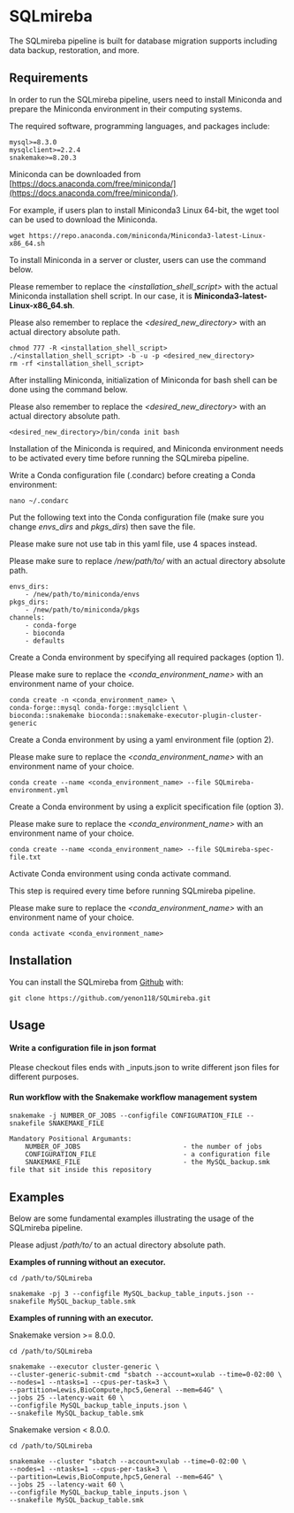 # SQLmireba

<!-- badges: start -->
<!-- badges: end -->

The SQLmireba pipeline is built for database migration supports including data backup, restoration, and more.

## Requirements

In order to run the SQLmireba pipeline, users need to install Miniconda and prepare the Miniconda environment in their computing systems.

The required software, programming languages, and packages include:

```
mysql>=8.3.0
mysqlclient>=2.2.4
snakemake>=8.20.3
```

Miniconda can be downloaded from [https://docs.anaconda.com/free/miniconda/](https://docs.anaconda.com/free/miniconda/).

For example, if users plan to install Miniconda3 Linux 64-bit, the wget tool can be used to download the Miniconda.

```
wget https://repo.anaconda.com/miniconda/Miniconda3-latest-Linux-x86_64.sh
```

To install Miniconda in a server or cluster, users can use the command below.

Please remember to replace the _<installation_shell_script>_ with the actual Miniconda installation shell script. In our case, it is **Miniconda3-latest-Linux-x86_64.sh**.

Please also remember to replace the _<desired_new_directory>_ with an actual directory absolute path.

```
chmod 777 -R <installation_shell_script>
./<installation_shell_script> -b -u -p <desired_new_directory>
rm -rf <installation_shell_script>
```

After installing Miniconda, initialization of Miniconda for bash shell can be done using the command below.

Please also remember to replace the _<desired_new_directory>_ with an actual directory absolute path.

```
<desired_new_directory>/bin/conda init bash
```

Installation of the Miniconda is required, and Miniconda environment needs to be activated every time before running the SQLmireba pipeline.

Write a Conda configuration file (.condarc) before creating a Conda environment:

```
nano ~/.condarc
```

Put the following text into the Conda configuration file (make sure you change _envs_dirs_ and _pkgs_dirs_) then save the file.

Please make sure not use tab in this yaml file, use 4 spaces instead.

Please make sure to replace _/new/path/to/_ with an actual directory absolute path.

```
envs_dirs:
    - /new/path/to/miniconda/envs
pkgs_dirs:
    - /new/path/to/miniconda/pkgs
channels:
    - conda-forge
    - bioconda
    - defaults
```

Create a Conda environment by specifying all required packages (option 1).

Please make sure to replace the _<conda_environment_name>_ with an environment name of your choice.

```
conda create -n <conda_environment_name> \
conda-forge::mysql conda-forge::mysqlclient \
bioconda::snakemake bioconda::snakemake-executor-plugin-cluster-generic
```

Create a Conda environment by using a yaml environment file (option 2).

Please make sure to replace the _<conda_environment_name>_ with an environment name of your choice.

```
conda create --name <conda_environment_name> --file SQLmireba-environment.yml
```

Create a Conda environment by using a explicit specification file (option 3).

Please make sure to replace the _<conda_environment_name>_ with an environment name of your choice.

```
conda create --name <conda_environment_name> --file SQLmireba-spec-file.txt
```

Activate Conda environment using conda activate command.

This step is required every time before running SQLmireba pipeline.

Please make sure to replace the _<conda_environment_name>_ with an environment name of your choice.

```
conda activate <conda_environment_name>
```

## Installation

You can install the SQLmireba from [Github](https://github.com/yenon118/SQLmireba.git) with:

```
git clone https://github.com/yenon118/SQLmireba.git
```

## Usage

#### Write a configuration file in json format

Please checkout files ends with _inputs.json to write different json files for different purposes.

#### Run workflow with the Snakemake workflow management system

```
snakemake -j NUMBER_OF_JOBS --configfile CONFIGURATION_FILE --snakefile SNAKEMAKE_FILE

Mandatory Positional Argumants:
    NUMBER_OF_JOBS                          - the number of jobs
    CONFIGURATION_FILE                      - a configuration file
    SNAKEMAKE_FILE                          - the MySQL_backup.smk file that sit inside this repository
```

## Examples

Below are some fundamental examples illustrating the usage of the SQLmireba pipeline.

Please adjust _/path/to/_ to an actual directory absolute path.

**Examples of running without an executor.**

```
cd /path/to/SQLmireba

snakemake -pj 3 --configfile MySQL_backup_table_inputs.json --snakefile MySQL_backup_table.smk
```

**Examples of running with an executor.**

Snakemake version >= 8.0.0.

```
cd /path/to/SQLmireba

snakemake --executor cluster-generic \
--cluster-generic-submit-cmd "sbatch --account=xulab --time=0-02:00 \
--nodes=1 --ntasks=1 --cpus-per-task=3 \
--partition=Lewis,BioCompute,hpc5,General --mem=64G" \
--jobs 25 --latency-wait 60 \
--configfile MySQL_backup_table_inputs.json \
--snakefile MySQL_backup_table.smk
```

Snakemake version < 8.0.0.

```
cd /path/to/SQLmireba

snakemake --cluster "sbatch --account=xulab --time=0-02:00 \
--nodes=1 --ntasks=1 --cpus-per-task=3 \
--partition=Lewis,BioCompute,hpc5,General --mem=64G" \
--jobs 25 --latency-wait 60 \
--configfile MySQL_backup_table_inputs.json \
--snakefile MySQL_backup_table.smk
```